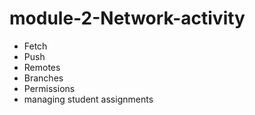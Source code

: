 # module-2-Network-activity
* Fetch
* Push
* Remotes
* Branches
* Permissions
* managing student assignments
